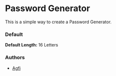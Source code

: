 # Password Generator

This is a simple way to create a Password Generator.

### Default

**Default Length:** 16 Letters

### Authors

- [Agfi](https://www.github.com/thoriqagfi)

